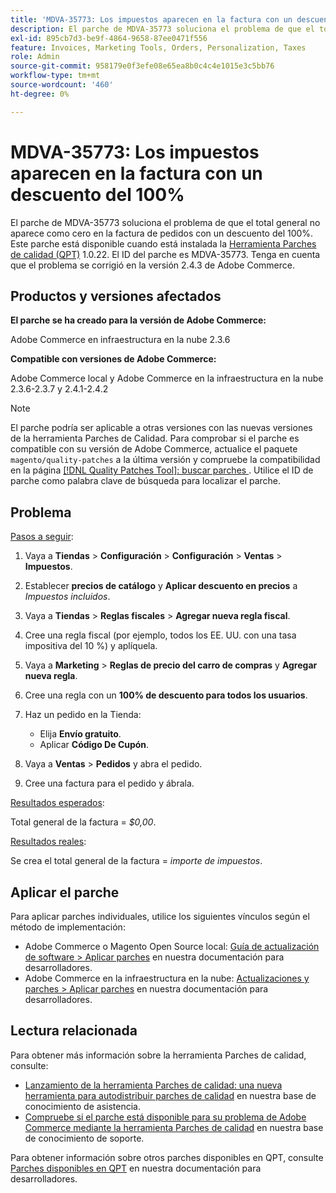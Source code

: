 ```yaml
---
title: 'MDVA-35773: Los impuestos aparecen en la factura con un descuento del 100%'
description: El parche de MDVA-35773 soluciona el problema de que el total general no aparece como cero en la factura de pedidos con un descuento del 100%. Este parche está disponible cuando está instalada la [Quality Patches Tool (QPT)](/help/announcements/adobe-commerce-announcements/magento-quality-patches-released-new-tool-to-self-serve-quality-patches.md) 1.0.22. El ID del parche es MDVA-35773. Tenga en cuenta que el problema se corrigió en la versión 2.4.3 de Adobe Commerce.
exl-id: 895cb7d3-be9f-4864-9658-87ee0471f556
feature: Invoices, Marketing Tools, Orders, Personalization, Taxes
role: Admin
source-git-commit: 958179e0f3efe08e65ea8b0c4c4e1015e3c5bb76
workflow-type: tm+mt
source-wordcount: '460'
ht-degree: 0%

---
```


# MDVA-35773: Los impuestos aparecen en la factura con un descuento del 100%

El parche de MDVA-35773 soluciona el problema de que el total general no aparece como cero en la factura de pedidos con un descuento del 100%. Este parche está disponible cuando está instalada la [Herramienta Parches de calidad (QPT)](/help/announcements/adobe-commerce-announcements/magento-quality-patches-released-new-tool-to-self-serve-quality-patches.md) 1.0.22. El ID del parche es MDVA-35773. Tenga en cuenta que el problema se corrigió en la versión 2.4.3 de Adobe Commerce.

## Productos y versiones afectados

**El parche se ha creado para la versión de Adobe Commerce:**

Adobe Commerce en infraestructura en la nube 2.3.6

**Compatible con versiones de Adobe Commerce:**

Adobe Commerce local y Adobe Commerce en la infraestructura en la nube 2.3.6-2.3.7 y 2.4.1-2.4.2

>[!NOTE]
>
>El parche podría ser aplicable a otras versiones con las nuevas versiones de la herramienta Parches de Calidad. Para comprobar si el parche es compatible con su versión de Adobe Commerce, actualice el paquete `magento/quality-patches` a la última versión y compruebe la compatibilidad en la página [[!DNL Quality Patches Tool]: buscar parches ](https://devdocs.magento.com/quality-patches/tool.html#patch-grid). Utilice el ID de parche como palabra clave de búsqueda para localizar el parche.

## Problema

<u>Pasos a seguir</u>:

1. Vaya a **Tiendas** > **Configuración** > **Configuración** > **Ventas** > **Impuestos**.
1. Establecer **precios de catálogo** y **Aplicar descuento en precios** a *Impuestos incluidos*.
1. Vaya a **Tiendas** > **Reglas fiscales** > **Agregar nueva regla fiscal**.
1. Cree una regla fiscal (por ejemplo, todos los EE. UU. con una tasa impositiva del 10 %) y aplíquela.
1. Vaya a **Marketing** > **Reglas de precio del carro de compras** y **Agregar nueva regla**.
1. Cree una regla con un **100% de descuento para todos los usuarios**.
1. Haz un pedido en la Tienda:

   * Elija **Envío gratuito**.
   * Aplicar **Código De Cupón**.

1. Vaya a **Ventas** > **Pedidos** y abra el pedido.
1. Cree una factura para el pedido y ábrala.

<u>Resultados esperados</u>:

Total general de la factura = *$0,00*.

<u>Resultados reales</u>:

Se crea el total general de la factura = *importe de impuestos*.

## Aplicar el parche

Para aplicar parches individuales, utilice los siguientes vínculos según el método de implementación:

* Adobe Commerce o Magento Open Source local: [Guía de actualización de software > Aplicar parches](https://devdocs.magento.com/guides/v2.4/comp-mgr/patching/mqp.html) en nuestra documentación para desarrolladores.
* Adobe Commerce en la infraestructura en la nube: [Actualizaciones y parches > Aplicar parches](https://devdocs.magento.com/cloud/project/project-patch.html) en nuestra documentación para desarrolladores.

## Lectura relacionada

Para obtener más información sobre la herramienta Parches de calidad, consulte:

* [Lanzamiento de la herramienta Parches de calidad: una nueva herramienta para autodistribuir parches de calidad](/help/announcements/adobe-commerce-announcements/magento-quality-patches-released-new-tool-to-self-serve-quality-patches.md) en nuestra base de conocimiento de asistencia.
* [Compruebe si el parche está disponible para su problema de Adobe Commerce mediante la herramienta Parches de calidad](/help/support-tools/patches-available-in-qpt-tool/check-patch-for-magento-issue-with-magento-quality-patches.md) en nuestra base de conocimiento de soporte.

Para obtener información sobre otros parches disponibles en QPT, consulte [Parches disponibles en QPT](https://devdocs.magento.com/quality-patches/tool.html#patch-grid) en nuestra documentación para desarrolladores.
